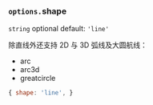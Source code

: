 ### `options.`shape

`string` optional default: `'line'`

除直线外还支持 2D 与 3D 弧线及大圆航线：

*   arc
*   arc3d
*   greatcircle

```js
{ shape: 'line', }
```
